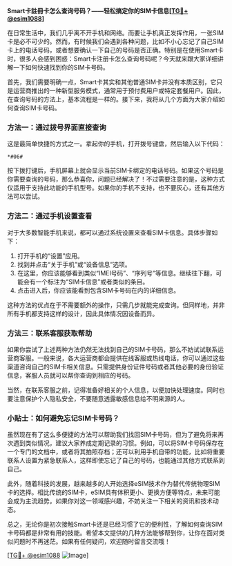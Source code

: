 **Smart卡註冊卡怎么查询号码？——轻松搞定你的SIM卡信息[[TG💪+ @esim1088](https://t.me/s/esim1088)]**

在日常生活中，我们几乎离不开手机和网络。而要让手机真正发挥作用，一张SIM卡是必不可少的。然而，有时候我们会遇到各种问题，比如不小心忘记了自己SIM卡上的电话号码，或者想要确认一下自己的号码是否正确。特别是在使用Smart卡时，很多人会感到困惑：Smart卡注册卡怎么查询号码呢？今天就来跟大家详细讲解一下如何快速找到你的SIM卡号码。

首先，我们需要明确一点，Smart卡其实和其他普通SIM卡并没有本质区别，它只是运营商推出的一种新型服务模式，通常用于预付费用户或特定套餐用户。因此，在查询号码的方法上，基本流程是一样的。接下来，我将从几个方面为大家介绍如何查询SIM卡号码。

### 方法一：通过拨号界面直接查询

这是最简单快捷的方式之一。拿起你的手机，打开拨号键盘，然后输入以下代码：

```
*#06#
```

按下拨打键后，手机屏幕上就会显示当前SIM卡绑定的电话号码。如果这个号码是你需要查询的号码，那么恭喜你，问题已经解决了！不过需要注意的是，这种方式仅适用于支持此功能的手机型号。如果你的手机不支持，也不要灰心，还有其他方法可以尝试。

### 方法二：通过手机设置查看

对于大多数智能手机来说，都可以通过系统设置来查看SIM卡信息。具体步骤如下：

1. 打开手机的“设置”应用。
2. 找到并点击“关于手机”或“设备信息”选项。
3. 在这里，你应该能够看到类似“IMEI号码”、“序列号”等信息。继续往下翻，可能会有一个标注为“SIM卡信息”或者类似的条目。
4. 点击进入后，你应该能看到包含SIM卡号码在内的详细信息。

这种方法的优点在于不需要额外的操作，只需几步就能完成查询。但同样地，并非所有手机都支持这样的设计，因此具体情况因设备而异。

### 方法三：联系客服获取帮助

如果你尝试了上述两种方法仍然无法找到自己的SIM卡号码，那么不妨试试联系运营商客服。一般来说，各大运营商都会提供在线客服或热线电话，你可以通过这些渠道咨询自己的SIM卡相关信息。只需提供身份证件号码或者其他必要的身份验证信息，客服人员就可以帮你查询到相应的号码。

当然，在联系客服之前，记得准备好相关的个人信息，以便加快处理速度。同时也要注意保护个人隐私安全，不要随意透露敏感信息给不明来源的人。

### 小贴士：如何避免忘记SIM卡号码？

虽然现在有了这么多便捷的方法可以帮助我们找回SIM卡号码，但为了避免将来再次遇到类似情况，建议大家养成定期记录的习惯。例如，可以将SIM卡号码保存在一个专门的文档中，或者将其拍照存档；还可以利用手机自带的功能，比如将重要联系人设置为紧急联系人，这样即使忘记了自己的号码，也能通过其他方式联系到自己。

此外，随着科技的发展，越来越多的人开始选择eSIM技术作为替代传统物理SIM卡的选择。相比传统的SIM卡，eSIM具有体积更小、更换方便等特点，未来可能会成为主流趋势。如果你对这一领域感兴趣，不妨关注一下相关的资讯和技术动态。

总之，无论你是初次接触Smart卡还是已经习惯了它的便利性，了解如何查询SIM卡号码都是非常有用的技能。希望本文提供的几种方法能够帮到你，让你在面对类似问题时不再迷茫。如果有任何疑问，欢迎随时留言交流哦！

[[TG💪+ @esim1088](https://t.me/s/esim1088) ![Image](https://i.postimg.cc/4NQfJmqS/Snipaste-2025-05-13-00-14-12.png)]
